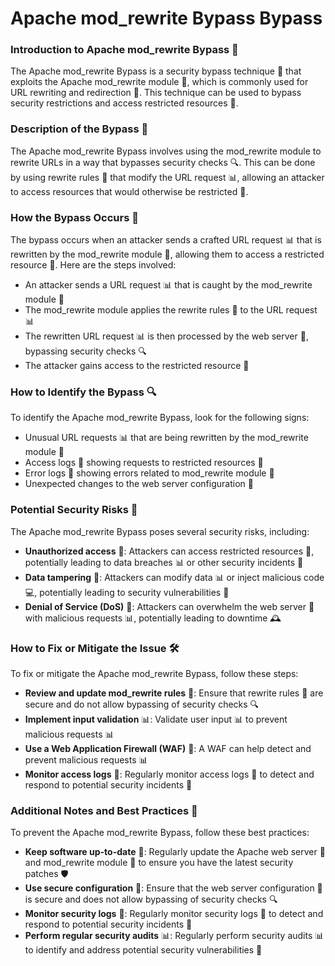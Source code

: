 # Apache mod_rewrite Bypass Bypass

### Introduction to Apache mod_rewrite Bypass 🚪
The Apache mod_rewrite Bypass is a security bypass technique 🤫 that exploits the Apache mod_rewrite module 📝, which is commonly used for URL rewriting and redirection 🔄. This technique can be used to bypass security restrictions and access restricted resources 🚫.

### Description of the Bypass 📄
The Apache mod_rewrite Bypass involves using the mod_rewrite module to rewrite URLs in a way that bypasses security checks 🔍. This can be done by using rewrite rules 📝 that modify the URL request 📊, allowing an attacker to access resources that would otherwise be restricted 🚫.

### How the Bypass Occurs 🤔
The bypass occurs when an attacker sends a crafted URL request 📊 that is rewritten by the mod_rewrite module 📝, allowing them to access a restricted resource 🚫. Here are the steps involved:
* An attacker sends a URL request 📊 that is caught by the mod_rewrite module 📝
* The mod_rewrite module applies the rewrite rules 📝 to the URL request 📊
* The rewritten URL request 📊 is then processed by the web server 📁, bypassing security checks 🔍
* The attacker gains access to the restricted resource 🚫

### How to Identify the Bypass 🔍
To identify the Apache mod_rewrite Bypass, look for the following signs:
* Unusual URL requests 📊 that are being rewritten by the mod_rewrite module 📝
* Access logs 📄 showing requests to restricted resources 🚫
* Error logs 📄 showing errors related to mod_rewrite module 📝
* Unexpected changes to the web server configuration 📁

### Potential Security Risks 🚨
The Apache mod_rewrite Bypass poses several security risks, including:
* **Unauthorized access** 🚫: Attackers can access restricted resources 🚫, potentially leading to data breaches 📊 or other security incidents 🚨
* **Data tampering** 🤥: Attackers can modify data 📊 or inject malicious code 💻, potentially leading to security vulnerabilities 🚨
* **Denial of Service (DoS)** 🚫: Attackers can overwhelm the web server 📁 with malicious requests 📊, potentially leading to downtime 🕰️

### How to Fix or Mitigate the Issue 🛠️
To fix or mitigate the Apache mod_rewrite Bypass, follow these steps:
* **Review and update mod_rewrite rules** 📝: Ensure that rewrite rules 📝 are secure and do not allow bypassing of security checks 🔍
* **Implement input validation** 📊: Validate user input 📊 to prevent malicious requests 📊
* **Use a Web Application Firewall (WAF)** 🚫: A WAF can help detect and prevent malicious requests 📊
* **Monitor access logs** 📄: Regularly monitor access logs 📄 to detect and respond to potential security incidents 🚨

### Additional Notes and Best Practices 📝
To prevent the Apache mod_rewrite Bypass, follow these best practices:
* **Keep software up-to-date** 📆: Regularly update the Apache web server 📁 and mod_rewrite module 📝 to ensure you have the latest security patches 🛡️
* **Use secure configuration** 📁: Ensure that the web server configuration 📁 is secure and does not allow bypassing of security checks 🔍
* **Monitor security logs** 📄: Regularly monitor security logs 📄 to detect and respond to potential security incidents 🚨
* **Perform regular security audits** 📊: Regularly perform security audits 📊 to identify and address potential security vulnerabilities 🚨